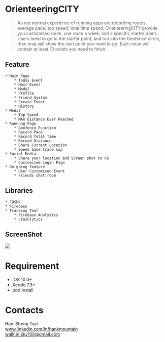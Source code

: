 # OrienteeringCITY
> As our normal experience of running apps are recording routes, average pace, top speed, total time spend. OrienteeringCITY provide you customized route, one route a week, and a specific starter point. Users need to go to the starter point, and run into the Geofence circle, then map will show the next point you need to go. Each route will contain at least 10 points you need to finish.

## Feature
    * Main Page
        * Today Event
        * Next Event
        * Medal
        * Profile
        * Friend System
        * Create Event
        * History
    * Medal
        * Top Speed
        * MAX Distance Ever Reached
    * Runnung Page
        * Geofence Function
        * Record Pace
        * Record Total Time
        * Recoed Distance
        * Share Current Location
        * Speed base trace map
    * Social Media
        * Share your location and Screen shot to FB
        * Customized Login Page
    * On going feature
        * User Customized Event
        * Friends chat room

## Libraries
    * FBSDK
    * Firebase
    * Tracking Tool
        * Firebase Analytics
        * Crashlytics

## ScreenShot
![](http://i.imgur.com/mhwiAg1.png)

# Requirement
* iOS 10.0+
* Xcode 7.3+
* pod install

# Contacts
Han-Sheng Tsai
<br>www.linkedin.com/in/hankmountain
<br>walk.in.sky100@gmail.com






